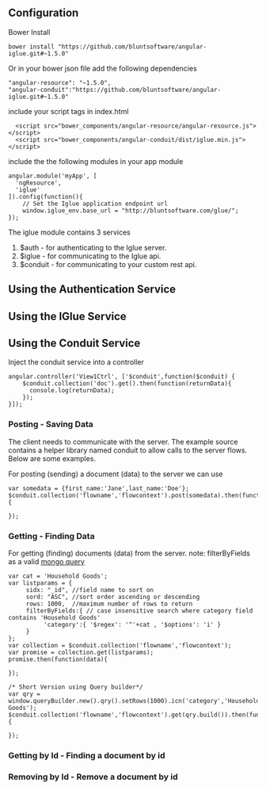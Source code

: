 ## Configuration
Bower Install
```
bower install "https://github.com/bluntsoftware/angular-iglue.git#~1.5.0"
```
Or in your bower json file add the following dependencies
```
"angular-resource": "~1.5.0",
"angular-conduit":"https://github.com/bluntsoftware/angular-iglue.git#~1.5.0"
```
include your script tags in index.html 
```
  <script src="bower_components/angular-resource/angular-resource.js"></script>
  <script src="bower_components/angular-conduit/dist/iglue.min.js"></script>
```

include the the following modules in your app module

```
angular.module('myApp', [
  'ngResource',
  'iglue' 
]).config(function(){
    // Set the Iglue application endpoint url
    window.iglue_env.base_url = "http://bluntsoftware.com/glue/";
});
```
The iglue module contains 3 services
1. $auth - for authenticating to the Iglue server.
2. $iglue - for communicating to the Iglue api. 
3. $conduit - for communicating to your custom rest api.

## Using the Authentication Service

## Using the IGlue Service

## Using the Conduit Service
Inject the conduit service into a controller
```
angular.controller('View1Ctrl', ['$conduit',function($conduit) {
    $conduit.collection('doc').get().then(function(returnData){
      console.log(returnData);
    });
}]);
```
### Posting - Saving Data
The client needs to communicate with the server. The example source contains a helper library named conduit to allow calls to the server flows. Below are some examples.

For posting (sending) a document (data) to the server we can use

```
var somedata = {first_name:'Jane',last_name:'Doe'};
$conduit.collection('flowname','flowcontext').post(somedata).then(function(returnData){

});
```
### Getting - Finding Data
For getting (finding) documents (data) from the server. note: filterByFields as a valid [mongo query][mongo-find] 
```
var cat = 'Household Goods';
var listparams = {
     sidx: "_id", //field name to sort on
     sord: "ASC", //sort order ascending or descending 
     rows: 1000,  //maximum number of rows to return
     filterByFields:{ // case insensitive search where category field contains 'Household Goods'  
          'category':{ '$regex': '^'+cat , '$options': 'i' } 
     }
};
var collection = $conduit.collection('flowname','flowcontext');
var promise = collection.get(listparams);
promise.then(function(data){
                 
});

```
```
/* Short Version using Query builder*/
var qry = window.queryBuilder.new().qry().setRows(1000).icn('category','Household Goods');
$conduit.collection('flowname','flowcontext').get(qry.build()).then(function(data){

});
```
### Getting by Id - Finding a document by id


### Removing by Id - Remove a document by id
[mongo-find]:https://docs.mongodb.com/manual/reference/method/db.collection.find/

